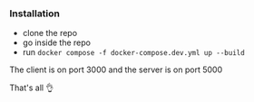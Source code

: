 ### Installation

- clone the repo
- go inside the repo
- run `docker compose -f docker-compose.dev.yml up --build`

The client is on port 3000 and the server is on port 5000

That's all 👌
